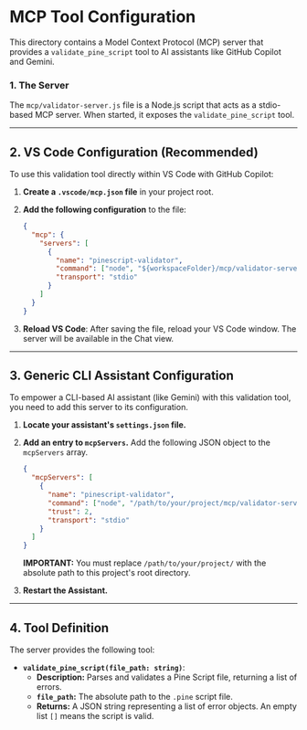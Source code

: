# MCP Tool Configuration

This directory contains a Model Context Protocol (MCP) server that provides a `validate_pine_script` tool to AI assistants like GitHub Copilot and Gemini.

### 1. The Server

The `mcp/validator-server.js` file is a Node.js script that acts as a stdio-based MCP server. When started, it exposes the `validate_pine_script` tool.

---

## 2. VS Code Configuration (Recommended)

To use this validation tool directly within VS Code with GitHub Copilot:

1.  **Create a `.vscode/mcp.json` file** in your project root.

2.  **Add the following configuration** to the file:

    ```json
    {
      "mcp": {
        "servers": [
          {
            "name": "pinescript-validator",
            "command": ["node", "${workspaceFolder}/mcp/validator-server.js"],
            "transport": "stdio"
          }
        ]
      }
    }
    ```

3.  **Reload VS Code**: After saving the file, reload your VS Code window. The server will be available in the Chat view.

---

## 3. Generic CLI Assistant Configuration

To empower a CLI-based AI assistant (like Gemini) with this validation tool, you need to add this server to its configuration.

1.  **Locate your assistant's `settings.json` file.**

2.  **Add an entry to `mcpServers`.** Add the following JSON object to the `mcpServers` array.

    ```json
    {
      "mcpServers": [
        {
          "name": "pinescript-validator",
          "command": ["node", "/path/to/your/project/mcp/validator-server.js"],
          "trust": 2,
          "transport": "stdio"
        }
      ]
    }
    ```

    **IMPORTANT:** You must replace `/path/to/your/project/` with the absolute path to this project's root directory.

3.  **Restart the Assistant.**

---

## 4. Tool Definition

The server provides the following tool:

- **`validate_pine_script(file_path: string)`**:
  - **Description:** Parses and validates a Pine Script file, returning a list of errors.
  - **`file_path`:** The absolute path to the `.pine` script file.
  - **Returns:** A JSON string representing a list of error objects. An empty list `[]` means the script is valid.
